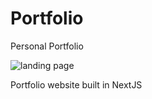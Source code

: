 # Portfolio
Personal Portfolio

![landing page](https://imgur.com/kCw0UqX)

Portfolio website built in NextJS
